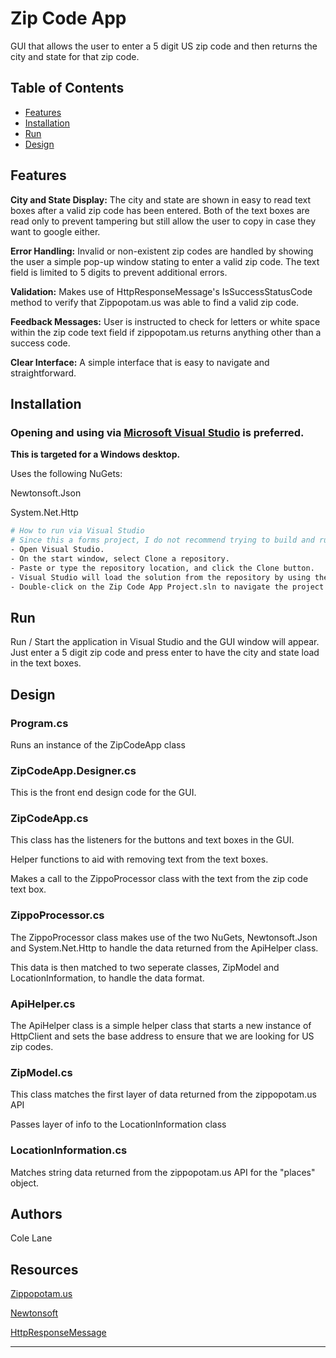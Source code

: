 # Zip Code App

GUI that allows the user to enter a 5 digit US zip code and then returns the city and state for that zip code.

## Table of Contents

- [Features](#features)
- [Installation](#installation)
- [Run](#run)
- [Design](#design)

## Features

**City and State Display:** The city and state are shown in easy to read text boxes after a valid zip code has been entered. Both of the text boxes are read only to prevent tampering but still allow the user to copy in case they want to google either.

**Error Handling:** Invalid or non-existent zip codes are handled by showing the user a simple pop-up window stating to enter a valid zip code. The text field is limited to 5 digits to prevent additional errors.

**Validation:** Makes use of HttpResponseMessage's IsSuccessStatusCode method to verify that Zippopotam.us was able to find a valid zip code.

**Feedback Messages:** User is instructed to check for letters or white space within the zip code text field if zippopotam.us returns anything other than a success code. 

**Clear Interface:** A simple interface that is easy to navigate and straightforward.

## Installation

<h3>Opening and using via <a href="https://learn.microsoft.com/en-us/visualstudio/get-started/tutorial-open-project-from-repo?view=vs-2022">Microsoft Visual Studio</a> is preferred.</h3>

**This is targeted for a Windows desktop.**


Uses the following NuGets:

Newtonsoft.Json 

System.Net.Http


```bash
# How to run via Visual Studio
# Since this a forms project, I do not recommend trying to build and run from the command line.
- Open Visual Studio.
- On the start window, select Clone a repository.
- Paste or type the repository location, and click the Clone button.
- Visual Studio will load the solution from the repository by using the Folder View in the Solution Explorer.
- Double-click on the Zip Code App Project.sln to navigate the project
```

## Run

Run / Start the application in Visual Studio and the GUI window will appear.
Just enter a 5 digit zip code and press enter to have the city and state load in the text boxes.

## Design

<h3>Program.cs</h3>
Runs an instance of the ZipCodeApp class

<h3>ZipCodeApp.Designer.cs</h3>
This is the front end design code for the GUI.

<h3>ZipCodeApp.cs</h3>

This class has the listeners for the buttons and text boxes in the GUI.

Helper functions to aid with removing text from the text boxes.

Makes a call to the ZippoProcessor class with the text from the zip code text box.


<h3>ZippoProcessor.cs</h3>

The ZippoProcessor class makes use of the two NuGets, Newtonsoft.Json and System.Net.Http to handle the data returned from the ApiHelper class. 

This data is then matched to two seperate classes, ZipModel and LocationInformation, to handle the data format.

<h3>ApiHelper.cs</h3>
The ApiHelper class is a simple helper class that starts a new instance of HttpClient and sets the base address to ensure that we are looking for US zip codes.

<h3>ZipModel.cs</h3>

This class matches the first layer of data returned from the zippopotam.us API

Passes layer of info to the LocationInformation class

<h3>LocationInformation.cs</h3>
Matches string data returned from the zippopotam.us API for the "places" object. 

## Authors

Cole Lane

## Resources

[Zippopotam.us](https://api.zippopotam.us/)

[Newtonsoft](https://www.newtonsoft.com/json/help/html/Introduction.htm)

[HttpResponseMessage](https://learn.microsoft.com/en-us/dotnet/api/system.net.http.httpresponsemessage?view=net-7.0)

---
